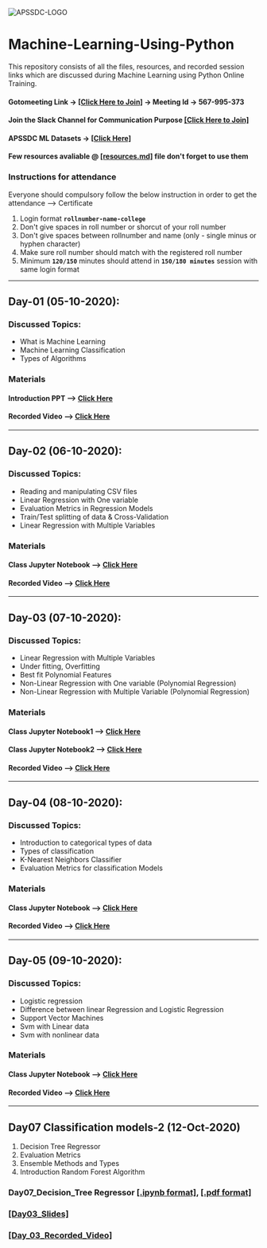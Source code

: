 ![APSSDC-LOGO](https://drive.google.com/uc?export=download&id=15AKQ6_-BixW4K6mL6RPphF5EKXqYF2zj)
# Machine-Learning-Using-Python

This repository consists of all the files, resources, and recorded session links which are discussed during Machine Learning using Python Online Training.
<!---
#### Check your details here same will applicable on certificates if your details are missing update in last column  → [[GSheet]](https://docs.google.com/spreadsheets/d/1a9HltVNY4aXfJJ3rlFqmgA_Hn-J9EJ_TwZ3SafqxG00/edit?usp=sharing)
-->
#### Gotomeeting Link → [[Click Here to Join]](https://www.gotomeet.me/apssdcml) → Meeting Id → 567-995-373
#### Join the Slack Channel for Communication Purpose [[Click Here to Join]](https://join.slack.com/t/apssdc-community/shared_invite/zt-hww26l85-kXHPDc7pZ6Jxhx_U4tYsSg)

#### APSSDC ML Datasets → [[Click Here]](https://github.com/AP-State-Skill-Development-Corporation/Datasets)

#### Few resources avaliable @ [[resources.md]](resources.md) file don't forget to use them

### Instructions for attendance

Everyone should compulsory follow the below instruction in order to get the attendance --> Certificate

1. Login format **`rollnumber-name-college`**
2. Don't give spaces in roll number or shorcut of your roll number
3. Don't give spaces between rollnumber and name (only - single minus or hyphen character)
4. Make sure roll number should match with the registered roll number
5. Minimum **`120/150`** minutes should attend in **`150/180 minutes`** session with same login format

<!-----
******************************
Reference purpose follow this below things

1. Commit message format
- For content updation -- Added dayNo discussed content
-For Readme.md file updation --  Updated dayNo content
-For resources.md file updation --  Updated resourceName

2.README.md content

DayNo SampleLessonName (Date)

Discussed Concepts:
1. Topic-1
2. Topic-2

[[DayNo_Notebook_Link]]()
[[DayNo_Recorded_Video_Link]]()
*************************
--->
**********************

## Day-01 (05-10-2020):

### Discussed Topics:
- What is Machine Learning 
- Machine Learning Classification 
- Types of Algorithms
### Materials
#### Introduction PPT --> [Click Here](https://github.com/AP-State-Skill-Development-Corporation/Machine-Learning-Using-Python-EB6/blob/master/Day-01/Copy%20of%20Machine%20Learning%20%20presentation.pdf)<br>

#### Recorded Video --> [Click Here](https://transcripts.gotomeeting.com/#/s/3dd6b5188d1b90f6ede12124fc2ce2dffbdd23f15e3973b887db6de76f2833d8)

-----------------

## Day-02 (06-10-2020):

### Discussed Topics:
- Reading and manipulating CSV files
- Linear Regression with One variable 
- Evaluation Metrics in Regression Models 
- Train/Test splitting of data & Cross-Validation 
- Linear Regression with Multiple Variables

### Materials
#### Class Jupyter Notebook --> [Click Here](https://github.com/AP-State-Skill-Development-Corporation/Machine-Learning-Using-Python-EB6/blob/master/Day-02(06-10-2020)/06-10-2020%20Linear%20Regression.ipynb)<br>

#### Recorded Video --> [Click Here](https://transcripts.gotomeeting.com/#/s/04735861ecc057435a59d704f7d46f7db78cde526294a26e0184b06912dade36)

----------

## Day-03 (07-10-2020):

### Discussed Topics:
- Linear Regression with Multiple Variables
- Under fitting, Overfitting
- Best fit Polynomial Features 
- Non-Linear Regression with One variable (Polynomial Regression)
- Non-Linear Regression with Multiple Variable (Polynomial Regression)

### Materials
#### Class Jupyter Notebook1 --> [Click Here](https://github.com/AP-State-Skill-Development-Corporation/Machine-Learning-Using-Python-EB6/blob/master/Day-03(07-10-2020)/07_10_2020.ipynb)<br>
#### Class Jupyter Notebook2 --> [Click Here](https://github.com/AP-State-Skill-Development-Corporation/Machine-Learning-Using-Python-EB6/blob/master/Day-03(07-10-2020)/Polynomial%20Rergression.ipynb)<br>
#### Recorded Video --> [Click Here](https://transcripts.gotomeeting.com/#/s/ae29d137bc4494c432bc7724f43b1a3c02497fe391f6ce7b2fb827549b70370b)<br>

--------
## Day-04 (08-10-2020):

### Discussed Topics:
- Introduction to categorical types of data
- Types of classification
- K-Nearest Neighbors Classifier
- Evaluation Metrics for classification Models
### Materials
#### Class Jupyter Notebook --> [Click Here](https://github.com/AP-State-Skill-Development-Corporation/Machine-Learning-Using-Python-EB6/blob/master/Day-04(08-10-2020)/8-10-2020(Classification).ipynb)<br>
#### Recorded Video --> [Click Here](https://transcripts.gotomeeting.com/#/s/082f3333e740e7cb6cc076391cdf8a516902dbcf504c9b2a10f957752bf44980)<br>

--------
## Day-05 (09-10-2020):

### Discussed Topics:
- Logistic regression
- Difference between linear Regression and Logistic Regression
- Support Vector Machines
- Svm with Linear data
- Svm with nonlinear data
### Materials
#### Class Jupyter Notebook --> [Click Here](https://github.com/AP-State-Skill-Development-Corporation/Machine-Learning-Using-Python-EB6/blob/master/Day-05(09-10-2020)/Day5-Logistic%20Classification%26%20SVM.ipynb)<br>
#### Recorded Video --> [Click Here](https://transcripts.gotomeeting.com/#/s/35a8a443d0662d8f1d2af6d078fb55fc01764db839834d2869a440ce45c21a11)<br>

--------


## Day07 Classification models-2	(12-Oct-2020)

1. Decision Tree Regressor
2. Evaluation Metrics
3. Ensemble Methods and Types
4. Introduction Random Forest Algorithm

### Day07_Decision_Tree Regressor [[.ipynb format]](Day07_12Oct2020/Day07_12Oct2020_Decision_Tree_Regressor.ipynb), [[.pdf format]](Day07_12Oct2020/Day07_12Oct2020_Decision_Tree_Regressor.pdf)
### [[Day03_Slides]](Day07_12Oct2020/RandomForest_Slides.pdf)
### [[Day_03_Recorded_Video]](https://transcripts.gotomeeting.com/#/s/e3fa4135da6869f1cddfe50fbf7c93c4b0c48c580fe5168a395028cf59bd08d9)
